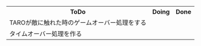 <table>
<tr>
    <th>ToDo</th>
    <th>Doing</th>
    <th>Done</th>
    </tr>
    <tr>
      <td>TAROが敵に触れた時のゲームオーバー処理をする</td>
      <td>　</td>
      <td>　</td>
    </tr>
        <tr>
      <td>タイムオーバー処理を作る</td>
      <td>　</td>
      <td>　</td>
    </tr>
</table>